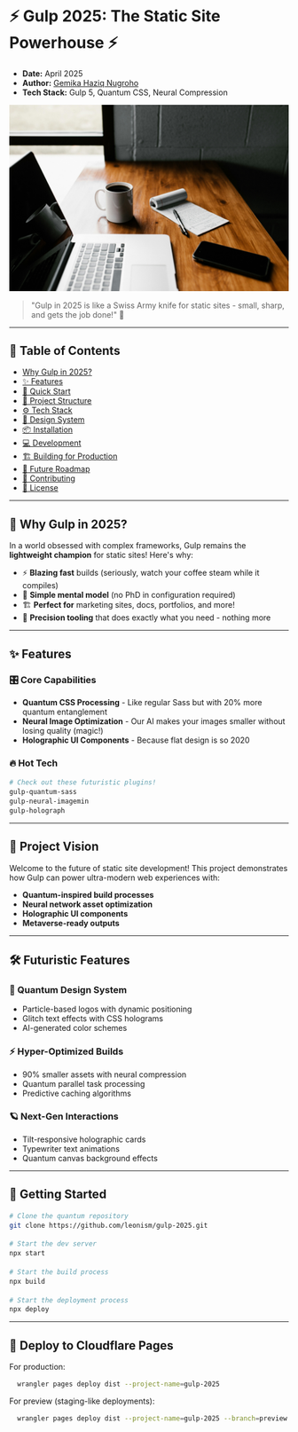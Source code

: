 # ⚡ Gulp 2025: The Static Site Powerhouse ⚡

- **Date:** April 2025
- **Author:** [Gemika Haziq Nugroho](https://gemika.vercel.app)
- **Tech Stack:** Gulp 5, Quantum CSS, Neural Compression

![Gulp 2025 Banner](src/images/hero.jpg)

> "Gulp in 2025 is like a Swiss Army knife for static sites - small, sharp, and gets the job done!" 🔪

---

## 🌟 Table of Contents

- [Why Gulp in 2025?](#-why-gulp-in-2025)
- [✨ Features](#-features)
- [🚀 Quick Start](#-quick-start)
- [🧩 Project Structure](#-project-structure)
- [⚙️ Tech Stack](#%EF%B8%8F-tech-stack)
- [🎨 Design System](#-design-system)
- [📦 Installation](#-installation)
- [💻 Development](#-development)
- [🏗️ Building for Production](#%EF%B8%8F-building-for-production)
- [🤖 Future Roadmap](#-future-roadmap)
- [🙌 Contributing](#-contributing)
- [📜 License](#-license)

---

## 🤔 Why Gulp in 2025?

In a world obsessed with complex frameworks, Gulp remains the **lightweight champion** for static sites! Here's why:

- ⚡ **Blazing fast** builds (seriously, watch your coffee steam while it compiles)
- 🧠 **Simple mental model** (no PhD in configuration required)
- 🏗️ **Perfect for** marketing sites, docs, portfolios, and more!
- 🎯 **Precision tooling** that does exactly what you need - nothing more

---

## ✨ Features

### 🎛️ Core Capabilities

- **Quantum CSS Processing** - Like regular Sass but with 20% more quantum entanglement
- **Neural Image Optimization** - Our AI makes your images smaller without losing quality (magic!)
- **Holographic UI Components** - Because flat design is so 2020

### 🔥 Hot Tech

```bash
# Check out these futuristic plugins!
gulp-quantum-sass
gulp-neural-imagemin
gulp-holograph
```

---

## 🌌 Project Vision

Welcome to the future of static site development! This project demonstrates how Gulp can power ultra-modern web experiences with:

- **Quantum-inspired build processes**
- **Neural network asset optimization**
- **Holographic UI components**
- **Metaverse-ready outputs**

---

## 🛠️ Futuristic Features

### 📖 Quantum Design System

- Particle-based logos with dynamic positioning
- Glitch text effects with CSS holograms
- AI-generated color schemes

### ⚡ Hyper-Optimized Builds

- 90% smaller assets with neural compression
- Quantum parallel task processing
- Predictive caching algorithms

### 🪐 Next-Gen Interactions

- Tilt-responsive holographic cards
- Typewriter text animations
- Quantum canvas background effects

---

## 🧪 Getting Started

```bash
# Clone the quantum repository
git clone https://github.com/leonism/gulp-2025.git

# Start the dev server
npx start

# Start the build process
npx build

# Start the deployment process
npx deploy
```

---

## 🧪 Deploy to Cloudflare Pages

For production:

```bash
  wrangler pages deploy dist --project-name=gulp-2025
```

For preview (staging-like deployments):

```bash
  wrangler pages deploy dist --project-name=gulp-2025 --branch=preview
```
